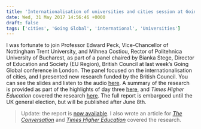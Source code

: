 ```yaml
---
title: 'Internationalisation of universities and cities session at Going Global 2017'
date: Wed, 31 May 2017 14:56:46 +0000
draft: false
tags: ['cities', 'Going Global', 'international', 'Universities']
---
```


I was fortunate to join Professor Edward Peck, Vice-Chancellor of Nottingham Trent University, and Mihnea Costiou, Rector of Politehnica University of Bucharest, as part of a panel chaired by Bianka Stege, Director of Education and Society (EU Region), British Council at last week’s Going Global conference in London. The panel focused on the internationalisation of cities, and I presented new research funded by the British Council. You can see the slides and listen to the audio [here](https://www.britishcouncil.org/going-global/programme/sessions/internationalising-cities-mutual-influence). A summary of the research is provided as part of the highlights of day three [here](https://www.britishcouncil.org/going-global/programme/highlights/highlights-day-3), and _Times Higher Education_ covered the research [here](https://www.timeshighereducation.com/news/marginalised-must-be-winners-from-university-internationalisation). The full report is embargoed until the UK general election, but will be published after June 8th.

> Update: the report is [now available](http://bit.ly/mutualinfluencereport). I also wrote an article for _[The Conversation](https://theconversation.com/universities-have-the-power-to-create-exciting-connected-and-inclusive-cities-heres-how-81780)_ and _[Times Higher Education](https://www.timeshighereducation.com/news/marginalised-must-be-winners-from-university-internationalisation)_ covered the research.